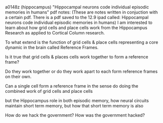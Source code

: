 a0148z
(hippocampus)
"Hippocampal neurons code individual episodic memories in humans" pdf notes:
(These are notes written in conjuction with a certain pdf. There is a pdf saved to the 12.9 ipad called: Hippocampal neurons code individual episodic memories in humans)
I am interested to learn about how grid cells and place cells work from the Hippocampus Research as applied to Cortical Column research.

To what extend is the function of grid cells & place cells representing a core dynamic in the brain called Reference Frames.

Is it true that grid cells & places cells work together to form a reference frame?

Do they work together or do they work apart to each form reference frames on their own.

Can a single cell form a reference frame in the sense do doing the combined work of grid cells and place cells

but the Hippocampus role in both episodic memory, how neural circuits maintain short term memory, but how that short term memory is also 

How do we hack the government? How was the government hacked?
